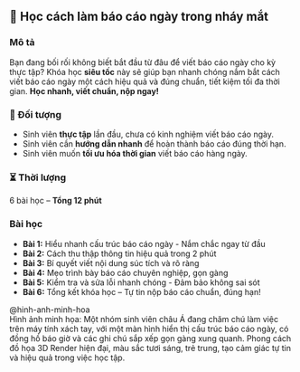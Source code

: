 ## 📌 Học cách làm báo cáo ngày trong nháy mắt

### Mô tả  
Bạn đang bối rối không biết bắt đầu từ đâu để viết báo cáo ngày cho kỳ thực tập? Khóa học **siêu tốc** này sẽ giúp bạn nhanh chóng nắm bắt cách viết báo cáo ngày một cách hiệu quả và đúng chuẩn, tiết kiệm tối đa thời gian. **Học nhanh, viết chuẩn, nộp ngay!**

### 🎯 Đối tượng  
- Sinh viên **thực tập** lần đầu, chưa có kinh nghiệm viết báo cáo ngày.  
- Sinh viên cần **hướng dẫn nhanh** để hoàn thành báo cáo đúng thời hạn.  
- Sinh viên muốn **tối ưu hóa thời gian** viết báo cáo hàng ngày.  

### ⏳ Thời lượng  
6 bài học – **Tổng 12 phút**  

### Bài học  
- **Bài 1:** Hiểu nhanh cấu trúc báo cáo ngày - Nắm chắc ngay từ đầu  
- **Bài 2:** Cách thu thập thông tin hiệu quả trong 2 phút  
- **Bài 3:** Bí quyết viết nội dung súc tích và rõ ràng  
- **Bài 4:** Mẹo trình bày báo cáo chuyên nghiệp, gọn gàng  
- **Bài 5:** Kiểm tra và sửa lỗi nhanh chóng - Đảm bảo không sai sót  
- **Bài 6:** Tổng kết khóa học – Tự tin nộp báo cáo chuẩn, đúng hạn!

@hinh-anh-minh-hoa  
Hình ảnh minh họa: Một nhóm sinh viên châu Á đang chăm chú làm việc trên máy tính xách tay, với một màn hình hiển thị cấu trúc báo cáo ngày, có đồng hồ báo giờ và các ghi chú sắp xếp gọn gàng xung quanh. Phong cách đồ họa 3D Render hiện đại, màu sắc tươi sáng, trẻ trung, tạo cảm giác tự tin và hiệu quả trong việc học tập.